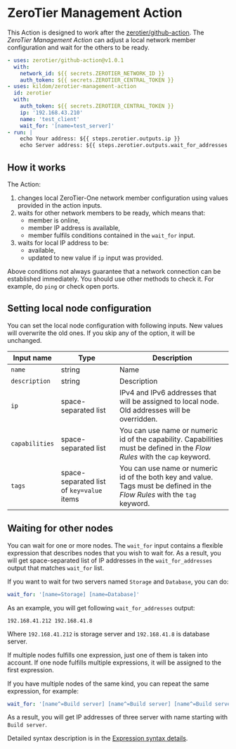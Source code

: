 # ZeroTier Management Action

This Action is designed to work after the [zerotier/github-action](https://github.com/marketplace/actions/zerotier).
The *ZeroTier Management Action* can adjust a local network member configuration and wait for the others to be ready.

```yaml
- uses: zerotier/github-action@v1.0.1
  with:
    network_id: ${{ secrets.ZEROTIER_NETWORK_ID }}
    auth_token: ${{ secrets.ZEROTIER_CENTRAL_TOKEN }}
- uses: kildom/zerotier-management-action
  id: zerotier
  with:
    auth_token: ${{ secrets.ZEROTIER_CENTRAL_TOKEN }}
    ip: '192.168.43.210'
    name: 'test_client'
    wait_for: '[name=test_server]'
- run: |
    echo Your address: ${{ steps.zerotier.outputs.ip }}
    echo Server address: ${{ steps.zerotier.outputs.wait_for_addresses }}
```

## How it works

The Action:

 1. changes local ZeroTier-One network member configuration using values provided in the action inputs.
 1. waits for other network members to be ready, which means that:
    * member is online,
    * member IP address is available,
    * member fulfils conditions contained in the `wait_for` input.
 1. waits for local IP address to be:
    * available,
    * updated to new value if `ip` input was provided.

Above conditions not always guarantee that a network connection can be established immediately.
You should use other methods to check it. For example, do `ping` or check open ports.

## Setting local node configuration

You can set the local node configuration with following inputs.
New values will overwrite the old ones.
If you skip any of the option, it will be unchanged.

| Input name | Type | Description |
|-|-|-|
| `name` | string | Name |
| `description` | string | Description |
| `ip` | space-separated list | IPv4 and IPv6 addresses that will be assigned to local node. Old addresses will be overridden. |
| `capabilities` | space-separated list | You can use name or numeric id of the capability. Capabilities must be defined in the *Flow Rules* with the `cap` keyword. |
| `tags` | space-separated list of `key=value` items | You can use name or numeric id of the both key and value. Tags must be defined in the *Flow Rules* with the `tag` keyword. |

## Waiting for other nodes

You can wait for one or more nodes.
The `wait_for` input contains a flexible expression that describes nodes that you wish to wait for.
As a result, you will get space-separated list of IP addresses in the `wait_for_addresses` output that matches `wait_for` list.

If you want to wait for two servers named `Storage` and `Database`, you can do: 

```yaml
wait_for: '[name=Storage] [name=Database]'
```

As an example, you will get following `wait_for_addresses` output:

```
192.168.41.212 192.168.41.8
```

Where `192.168.41.212` is storage server and `192.168.41.8` is database server.

If multiple nodes fulfills one expression, just one of them is taken into account.
If one node fulfills multiple expressions, it will be assigned to the first expression.

If you have multiple nodes of the same kind, you can repeat the same expression, for example:

```yaml
wait_for: '[name^=Build server] [name^=Build server] [name^=Build server]'
```

As a result, you will get IP addresses of three server with name starting with `Build server`.

Detailed syntax description is in the [Expression syntax details](docs/selectors.md).
